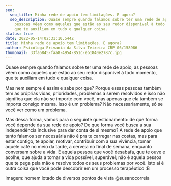 ```yaml
---
seo:
  seo_title: Minha rede de apoio tem limitações. E agora?
  seo_description: Quase sempre quando falamos sobre ter uma rede de apoio, as
    pessoas vêem como aqueles que estão ao seu redor disponível à todo momento,
    que te auxiliam em tudo e qualquer coisa.
status: true
date: 2022-05-14T02:31:10.544Z
title: Minha rede de apoio tem limitações. E agora?
author: Psicóloga Erivania da Silva Teixeira CRP 06/158986
thumbnail: 33fa5845-faa8-4954-851c-eb1840e2787c.jpg
---
```

Quase sempre quando falamos sobre ter uma rede de apoio, as pessoas vêem como aqueles que estão ao seu redor disponível à todo momento, que te auxiliam em tudo e qualquer coisa. 

Mas nem sempre é assim e sabe por que? Porque essas pessoas também tem as próprias vidas, prioridades, problemas a serem resolvidos e isso não significa que ela não se importe com você, mas apenas que ela também se importa consigo mesma. Isso é um problema? Não necessariamente, só se você ver como um problema. 

Mas dessa forma, vamos para o seguinte questionamento: de que forma você depende da sua rede de apoio? De que forma você busca a sua independência inclusive para dar conta de si mesmo? A rede de apoio que tanto falamos ser necessária não é pra te carregar nas costas, mas para estar contigo, te apoiar, motivar, contribuir com a sua vivência, tomar aquele café no meio da tarde, a cerveja no final de semana, enquanto conversam sobre a vida. É aquela pessoa que você desabafa, que te ouve e acolhe, que ajuda a tornar a vida possível, superável; não é aquela pessoa que te pega pela mão e resolve todos os seus problemas por você. Isto aí é outra coisa que você pode descobrir em um processo terapêutico :B

 Imagem: homem lotado de diversos pontos de vista @susanocorreia